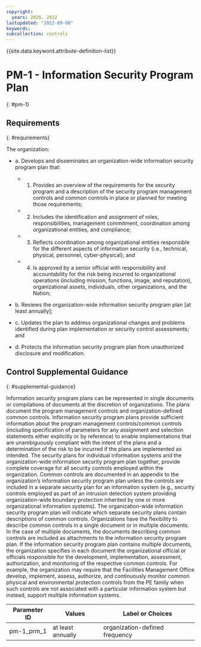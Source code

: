 ```yaml
---
copyright:
  years: 2020, 2022
lastupdated: "2022-09-08"
keywords: 
subcollection: controls
---
```


{{site.data.keyword.attribute-definition-list}}

# PM-1 - Information Security Program Plan
{: #pm-1}

## Requirements
{: #requirements}

The organization:

- a. Develops and disseminates an organization-wide information security program plan that:

  - 1. Provides an overview of the requirements for the security program and a description of the security program management controls and common controls in place or planned for meeting those requirements;
  - 2. Includes the identification and assignment of roles, responsibilities, management commitment, coordination among organizational entities, and compliance;
  - 3. Reflects coordination among organizational entities responsible for the different aspects of information security (i.e., technical, physical, personnel, cyber-physical); and
  - 4. Is approved by a senior official with responsibility and accountability for the risk being incurred to organizational operations (including mission, functions, image, and reputation), organizational assets, individuals, other organizations, and the Nation;

- b. Reviews the organization-wide information security program plan [at least annually];

- c. Updates the plan to address organizational changes and problems identified during plan implementation or security control assessments; and

- d. Protects the information security program plan from unauthorized disclosure and modification.

## Control Supplemental Guidance
{: #supplemental-guidance}

Information security program plans can be represented in single documents or compilations of documents at the discretion of organizations. The plans document the program management controls and organization-defined common controls. Information security program plans provide sufficient information about the program management controls/common controls (including specification of parameters for any assignment and selection statements either explicitly or by reference) to enable implementations that are unambiguously compliant with the intent of the plans and a determination of the risk to be incurred if the plans are implemented as intended. The security plans for individual information systems and the organization-wide information security program plan together, provide complete coverage for all security controls employed within the organization. Common controls are documented in an appendix to the organization’s information security program plan unless the controls are included in a separate security plan for an information system (e.g., security controls employed as part of an intrusion detection system providing organization-wide boundary protection inherited by one or more organizational information systems). The organization-wide information security program plan will indicate which separate security plans contain descriptions of common controls. Organizations have the flexibility to describe common controls in a single document or in multiple documents. In the case of multiple documents, the documents describing common controls are included as attachments to the information security program plan. If the information security program plan contains multiple documents, the organization specifies in each document the organizational official or officials responsible for the development, implementation, assessment, authorization, and monitoring of the respective common controls. For example, the organization may require that the Facilities Management Office develop, implement, assess, authorize, and continuously monitor common physical and environmental protection controls from the PE family when such controls are not associated with a particular information system but instead, support multiple information systems.

| Parameter ID | Values | Label or Choices |
|---|---|---|
| pm-1_prm_1 | at least annually | organization-defined frequency |


